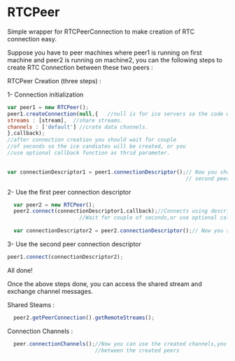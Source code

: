 <h1> RTCPeer</h1>

<p>Simple wrapper for RTCPeerConnection to make creation of RTC connection easy. </p>

<p>Suppose you have to peer machines where peer1 is running on first machine and peer2 is running on machine2, you can the following steps to create RTC Connection between these two peers :  </p>

<p>RTCPeer Creation (three steps) : </p>

<p>1- Connection initialization</p>

```javascript
var peer1 = new RTCPeer();
peer1.createConnection(null,{	//null is for ice servers so the code will work on LAN.
streams : [stream],	 //share streams.
channels : ['default'] //crate data channels.	
},callback); 
//after connection creation you should wait for couple
//of seconds so the ice candiates will be created, or you
//use optional callback function as thrid parameter.				
                                                                           

var connectionDescriptor1 = peer1.connectionDescriptor();// Now you should send this json object to the second machine, so the 
                                                         // second peer will use this connection

```

<p>2- Use the first peer connection descriptor</p>

```javascript
  var peer2 = new RTCPeer();  
  peer2.connect(connectionDescriptor1,callback);//Connects using descriptor, and creates its own connection descriptor.
				       //Wait for couple of seconds,or use optional callback function.
                                        
  var connectionDescriptor2 = peer2.connectionDescriptor();// Now you should send this json object to the first machine.
```

<p>3- Use the second peer connection descriptor</p>

```javascript
peer1.connect(connectionDescriptor2);
```

<p>All done!</p>

<p>Once the above steps done, you can access the shared stream and exchange channel messages.</p>

<p>Shared Steams : </p>

```javascript
  peer2.getPeerConnection().getRemoteStreams();
```
<p>Connection Channels : </p>

```javascript
  peer.connectionChannels();//Now you can use the created channels,you can use 'send' and 'onmessage' handler to exchange messages
                            //between the created peers
```
